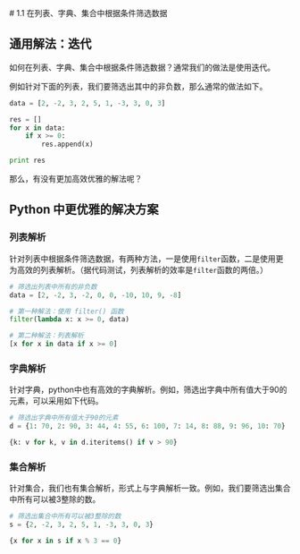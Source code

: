                                                                                                                                                                                                                                                                                                                                                                                                                                                                                                                                                                                                                                                                                                                                                                                                                                                                                                                                             # 1.1 在列表、字典、集合中根据条件筛选数据

## 通用解法：迭代

如何在列表、字典、集合中根据条件筛选数据？通常我们的做法是使用迭代。

例如针对下面的列表，我们要筛选出其中的非负数，那么通常的做法如下。

```python
data = [2, -2, 3, 2, 5, 1, -3, 3, 0, 3]

res = []
for x in data:
    if x >= 0:
        res.append(x)

print res

```

那么，有没有更加高效优雅的解法呢？

## Python 中更优雅的解决方案

### 列表解析

针对列表中根据条件筛选数据，有两种方法，一是使用`filter`函数，二是使用更为高效的列表解析。（据代码测试，列表解析的效率是`filter`函数的两倍。）

```python
# 筛选出列表中所有的非负数
data = [2, -2, 3, -2, 0, 0, -10, 10, 9, -8]

# 第一种解法：使用 filter() 函数
filter(lambda x: x >= 0, data)

# 第二种解法：列表解析
[x for x in data if x >= 0]

```

### 字典解析

针对字典，python中也有高效的字典解析。例如，筛选出字典中所有值大于90的元素，可以采用如下代码。

```python
# 筛选出字典中所有值大于90的元素
d = {1: 70, 2: 90, 3: 44, 4: 55, 6: 100, 7: 14, 8: 88, 9: 96, 10: 70}

{k: v for k, v in d.iteritems() if v > 90}

```


### 集合解析

针对集合，我们也有集合解析，形式上与字典解析一致。例如，我们要筛选出集合中所有可以被3整除的数。

```python
# 筛选出集合中所有可以被3整除的数
s = {2, -2, 3, 2, 5, 1, -3, 3, 0, 3}

{x for x in s if x % 3 == 0}

```


